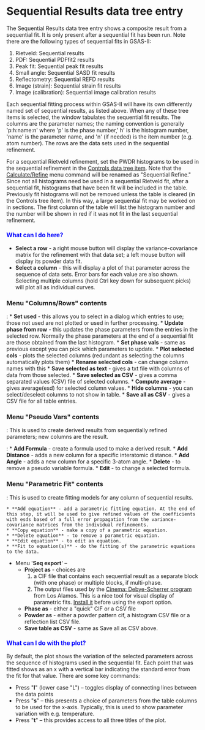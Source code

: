 <!--- Don't change the HTML version of this file; edit the .md version -->
<a name="Sequential"></a>
# Sequential Results data tree entry

The Sequential Results data tree entry shows a composite result from a sequential fit. It is only present after a sequential fit has been run. Note there are the following types of sequential fits in GSAS-II:

1. Rietveld: Sequential results
2. PDF: Sequential PDFfit2 results
3. Peak fit: Sequential peak fit results
4. Small angle: Sequential SASD fit results
5. Reflectometry: Sequential REFD results
6. Image (strain): Sequential strain fit results
7. Image (calibration): Sequential image calibration results 

Each sequential fitting process within GSAS-II will have its own differently named set of sequential results, as listed above. When any of these tree items is selected, the window tabulates the sequential fit results. The columns are the parameter names; the naming convention is generally 'p:h:name:n' where 'p' is the phase number,' h' is the histogram number, 'name' is the parameter name, and 'n' (if needed) is the item number (e.g. atom number). The rows are the data sets used in the sequential refinement.

For a sequential Rietveld refinement, set the PWDR histograms to be used in the sequential refinement in the [Controls data tree item](./commontreeitems.md#Controls). Note that the [Calculate/Refine](./mainmenu.md#Calculate_menu) menu command will be renamed as "Sequential Refine." Since not all histograms need be used in a sequential Rietveld fit, after a sequential fit, histograms that have been fit will be included in the table. Previously fit histograms will not be removed unless the table is cleared (in the Controls tree item). In this way, a large sequential fit may be worked on in sections. The first column of the table will list the histogram number and the number will be shown in red if it was not fit in the last sequential refinement.

<H3 style="color:blue;font-size:1.1em">What can I do here?</H3>

* **Select a row** - a right mouse button will display the variance-covariance matrix for the refinement with that data set; a left mouse button will display its powder data fit.
* **Select a column** - this will display a plot of that parameter across the sequence of data sets. Error bars for each value are also shown. Selecting multiple columns (hold Ctrl key down for subsequent picks) will plot all as individual curves.

### Menu "**Columns/Rows**" contents

:    * **Set used** - this allows you to select in a dialog which entries to use; those not used are not plotted or used in further processing.
    * **Update phase from row** - this updates the phase parameters from the entries in the selected row. Normally the phase parameters at the end of a sequential fit are those obtained from the last histogram.
    * **Set phase vals** - same as previous except you can pick which parameters to update.
    * **Plot selected cols** - plots the selected columns (redundant as selecting the columns automatically plots them)
    * **Rename selected cols** - can change column names with this
    * **Save selected as text** - gives a txt file with columns of data from those selected.
    * **Save selected as CSV** - gives a comma separated values (CSV) file of selected columns.
    * **Compute average** - gives average(esd) for selected column values.
    * **Hide columns** - you can select/deselect columns to not show in table.
    * **Save all as CSV** - gives a CSV file for all table entries.

### Menu "**Pseudo Vars**" contents

: This is used to create derived results from sequentially refined parameters; new columns are the result.

:    * **Add Formula** - create a formula used to make a derived result.
    * **Add Distance** - adds a new column for a specific interatomic distance.
    * **Add Angle** - adds a new column for a specific 3-atom angle.
    * **Delete** - to remove a pseudo variable formula.
    * **Edit** - to change a selected formula.

### Menu "**Parametric Fit**" contents

: This is used to create fitting models for any column of sequential results.

    * **Add equation** - add a parametric fitting equation. At the end of this step, it will be used to give refined values of the coefficients with esds based of a full error propagation from the variance-covariance matrices from the individual refinements.
    * **Copy equation** - make a copy of a parametric equation.
    * **Delete equation** - to remove a parametric equation.
    * **Edit equation** - to edit an equation.
    * **Fit to equation(s)** - do the fitting of the parametric equations to the data.
* Menu '**Seq export**' –
    * **Project as** - choices are 
      1. a CIF file that contains each sequential result as a separate block (with one phase) or multiple blocks, if multi-phase.
      2. The output files used by the [Cinema: Debye-Scherrer program](https://github.com/cinemascience/cinema_debye_scherrer?tab=readme-ov-file#cinemadebye-scherrer) from Los Alamos. This is a nice tool for visual display of parametric fits. [Install it](https://github.com/cinemascience/cinema_debye_scherrer?tab=readme-ov-file#installation) before using the export option. 
    * **Phase as** - either a "quick" CIF or a CSV file
    * **Powder as** - either a powder pattern cif, a histogram CSV file or a reflection list CSV file.
    * **Save table as CSV** - same as Save all as CSV above.

<H3 style="color:blue;font-size:1.1em">What can I do with the plot?</H3>

By default, the plot shows the variation of the selected parameters across the sequence of histograms used in the sequential fit. Each point that was fitted shows as an x with a vertical bar indicating the standard error from the fit for that value. There are some key commands:

* Press "**l**" (lower case "L") – toggles display of connecting lines between the data points
* Press "**s**" – this presents a choice of parameters from the table columns to be used for the x-axis. Typically, this is used to show parameter variation with e.g. temperature.
* Press "**t**" – this provides access to all three titles of the plot.
